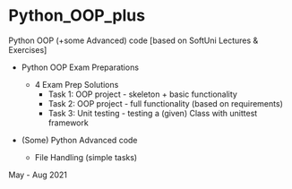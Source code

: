 # Python_OOP_plus
Python OOP (+some Advanced) code [based on SoftUni Lectures &amp; Exercises]
- Python OOP Exam Preparations
    - 4 Exam Prep Solutions
        - Task 1: OOP project - skeleton + basic functionality
        - Task 2: OOP project - full functionality (based on requirements)
        - Task 3: Unit testing - testing a (given) Class with unittest framework

- (Some) Python Advanced code 
    - File Handling (simple tasks)

May - Aug 2021
